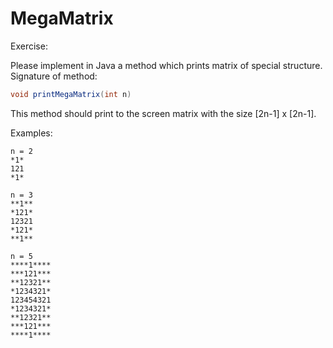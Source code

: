 MegaMatrix
==========

Exercise:

Please implement in Java a method which prints matrix of special structure.
Signature of method: 
```java
void printMegaMatrix(int n)
```
This method should print to the screen matrix with the size [2n-1] x [2n-1].

Examples:

```
n = 2
*1*
121
*1*

n = 3
**1**
*121*
12321
*121*
**1**

n = 5
****1****
***121***
**12321**
*1234321*
123454321
*1234321*
**12321**
***121***
****1****
```
